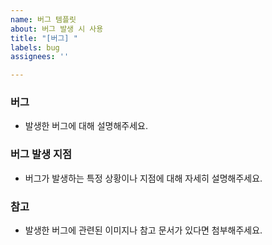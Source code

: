 ```yaml
---
name: 버그 템플릿
about: 버그 발생 시 사용
title: "[버그] "
labels: bug
assignees: ''

---
```


### 버그
- 발생한 버그에 대해 설명해주세요.

### 버그 발생 지점
- 버그가 발생하는 특정 상황이나 지점에 대해 자세히 설명해주세요.

### 참고
- 발생한 버그에 관련된 이미지나 참고 문서가 있다면 첨부해주세요.
